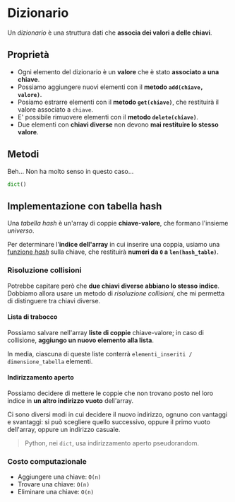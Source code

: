 # Dizionario

Un _dizionario_ è una struttura dati che **associa dei valori a delle chiavi**.

## Proprietà

- Ogni elemento del dizionario è un **valore** che è stato **associato a una chiave**.
- Possiamo aggiungere nuovi elementi con il **metodo `add(chiave, valore)`**.
- Posiamo estrarre elementi con il **metodo `get(chiave)`**, che restituirà il valore associato a `chiave`.
- E' possibile rimuovere elementi con il **metodo `delete(chiave)`**.
- Due elementi con **chiavi diverse** non devono **mai restituire lo stesso valore**.

## Metodi

Beh... Non ha molto senso in questo caso...

```python
dict()
```

## Implementazione con tabella hash

Una _tabella hash_ è un'array di coppie **chiave-valore**, che formano l'insieme _universo_.

Per determinare l'**indice dell'array** in cui inserire una coppia, usiamo una [funzione _hash_](https://it.wikipedia.org/wiki/Hash#Algoritmo_di_hash) sulla chiave, che restituirà **numeri da `0` a `len(hash_table)`**.

### Risoluzione collisioni

Potrebbe capitare però che **due chiavi diverse abbiano lo stesso indice**. Dobbiamo allora usare un metodo di _risoluzione collisioni_, che mi permetta di distinguere tra chiavi diverse.

#### Lista di trabocco

Possiamo salvare nell'array **liste di coppie** chiave-valore; in caso di collisione, **aggiungo un nuovo elemento alla lista**.

In media, ciascuna di queste liste conterrà `elementi_inseriti / dimensione_tabella` elementi.

#### Indirizzamento aperto

Possiamo decidere di mettere le coppie che non trovano posto nel loro indice in **un altro indirizzo vuoto** dell'array.

Ci sono diversi modi in cui decidere il nuovo indirizzo, ognuno con vantaggi e svantaggi: si può scegliere quello successivo, oppure il primo vuoto dell'array, oppure un indirizzo casuale.

> Python, nei `dict`, usa indirizzamento aperto pseudorandom.

### Costo computazionale

- Aggiungere una chiave: `O(n)`
- Trovare una chiave: `O(n)`
- Eliminare una chiave: `O(n)`
